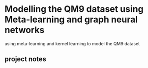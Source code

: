 # Modelling the QM9 dataset using Meta-learning and graph neural networks

using meta-learning and kernel learning to model the QM9 dataset
## project notes

